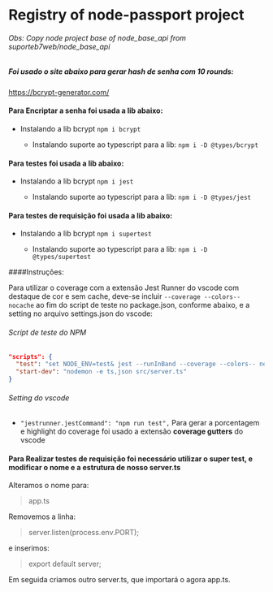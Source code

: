 # Registry of node-passport project

###### Obs: Copy node project base of node_base_api from suporteb7web/node_base_api
##### Foi usado o site abaixo para gerar hash de senha com 10 rounds:

https://bcrypt-generator.com/

> 

####  Para Encriptar a senha foi usada a lib abaixo:

  - Instalando a lib bcrypt
    `npm i bcrypt`

      - Instalando suporte ao typescript para a lib:
        `npm i -D @types/bcrypt`

####  Para testes foi usada a lib abaixo:

  - Instalando a lib bcrypt
    `npm i jest`

      - Instalando suporte ao typescript para a lib:
        `npm i -D @types/jest`


####  Para testes de requisição foi usada a lib abaixo:

  - Instalando a lib bcrypt
    `npm i supertest`

      - Instalando suporte ao typescript para a lib:
        `npm i -D @types/supertest`

####Instruções:

Para utilizar o coverage com a extensão Jest Runner do vscode com destaque de cor e sem cache, deve-se incluir `--coverage --colors-- nocache` ao fim do script de teste no package.json, conforme abaixo, e a setting no arquivo settings.json do vscode:
  ###### Script de teste do NPM
  ``` json 
  "scripts": {
    "test": "set NODE_ENV=test& jest --runInBand --coverage --colors-- nocache",
    "start-dev": "nodemon -e ts,json src/server.ts"
  }
  ```
  ###### Setting do vscode
 - `"jestrunner.jestCommand": "npm run test",`
Para gerar a porcentagem e highlight do coverage foi usado a extensão **coverage gutters** do vscode

#### Para Realizar testes de requisição foi necessário utilizar o super test, e modificar o nome e a estrutura de nosso server.ts

Alteramos o nome para:
> app.ts

Removemos a linha:

> server.listen(process.env.PORT);

e inserimos:

> export default server;

Em seguida criamos outro server.ts, que importará o agora app.ts.
